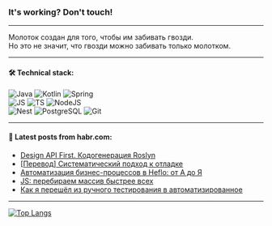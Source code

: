 ### It's working? Don't touch!

---
Молоток создан для того, чтобы им забивать гвозди. <br>
Но это не значит, что гвозди можно забивать только молотком.

---

#### 🛠️ Technical stack:

![Java](https://img.shields.io/badge/Java-informational?logo=Oracle&style=flat&logoColor=white&color=FF4500)
![Kotlin](https://img.shields.io/badge/Kotlin-informational?logo=Kotlin&style=flat&logoColor=white&color=774D97)
![Spring](https://img.shields.io/badge/SpringBoot-informational?logo=SpringBoot&style=flat&logoColor=white&color=6DB33F) <br>
![JS](https://img.shields.io/badge/JS-informational?logo=javaScript&style=flat&logoColor=black&color=F7Df1E)
![TS](https://img.shields.io/badge/TypeScript-informational?logo=typeScript&style=flat&logoColor=black&color=0667A8)
![NodeJS](https://img.shields.io/badge/NodeJS-informational?logo=node.js&style=flat&logoColor=white&color=70A760) <br>
![Nest](https://img.shields.io/badge/NestJS-informational?logo=NestJS&style=flat&logoColor=white&color=E0234E)
![PostgreSQL](https://img.shields.io/badge/PostgreSQL-informational?logo=PostgreSQL&style=flat&logoColor=white&color=DAA520)
![Git](https://img.shields.io/badge/Git-informational?logo=git&style=flat&logoColor=white&color=778899)

___

#### 💬 Latest posts from habr.com:

<!-- BLOG-POST-LIST:START -->
- [Design API First. Кодогенерация Roslyn](https://habr.com/ru/companies/simbirsoft/articles/763288/?utm_source=habrahabr&utm_medium=rss&utm_campaign=763288)
- [[Перевод] Систематический подход к отладке](https://habr.com/ru/companies/ruvds/articles/763310/?utm_source=habrahabr&utm_medium=rss&utm_campaign=763310)
- [Автоматизация бизнес-процессов в Heflo: от А до Я](https://habr.com/ru/companies/glowbyte/articles/763274/?utm_source=habrahabr&utm_medium=rss&utm_campaign=763274)
- [JS: перебираем массив быстрее всех](https://habr.com/ru/articles/763276/?utm_source=habrahabr&utm_medium=rss&utm_campaign=763276)
- [Как я перешёл из ручного тестирования в автоматизированное](https://habr.com/ru/companies/itfb/articles/763272/?utm_source=habrahabr&utm_medium=rss&utm_campaign=763272)
<!-- BLOG-POST-LIST:END -->

---
[![Top Langs](https://github-readme-stats-git-master-advtsetting-gmailcom.vercel.app/api/top-langs/?username=zloylis&langs_count=10&hide_title=false&title_color=e6edf3&size_weight=0.5&count_weight=0.5&layout=compact&hide_border=true&theme=dracula)](https://github.com/zloylis)

<!-- ![GitHub stats](https://github-readme-stats-git-master-advtsetting-gmailcom.vercel.app/api?username=zloylis&show_icons=true&hide_border=true&theme=dracula&hide_title=true&include_all_commits=true&count_private=true&hide=contribs&hide_rank=true) -->
